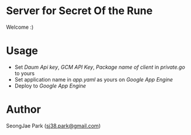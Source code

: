# Server for Secret Of the Rune
Welcome :)

# Usage
- Set *Daum Api key*, *GCM API Key*, *Package name of client* in *private.go*
  to yours
- Set application name in *app.yaml* as yours on *Google App Engine*
- Deploy to *Google App Engine*

# Author
SeongJae Park (sj38.park@gmail.com)
